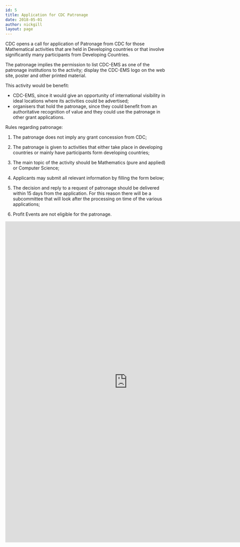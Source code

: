 ```yaml
---
id: 5
title: Application for CDC Patronage
date: 2018-05-01
author: nickgill
layout: page
---
```


CDC opens a call for application of Patronage from CDC for those Mathematical activities that are held in Developing countries or that involve significantly many participants from Developing Countries. 

The patronage implies the permission to list CDC-EMS as one of the patronage institutions to the activity; display the CDC-EMS logo on the web site, poster and other printed material.

This activity would be benefit: 
  * CDC-EMS, since it would give an opportunity of international visibility in ideal locations where its activities could be advertised;
  * organisers that hold the patronage, since they could benefit from an authoritative recognition of value and they could use the patronage in other grant applications.

Rules regarding patronage: 

  1. The patronage does not imply any grant concession from CDC;

  2. The patronage is given to activities that either take place in developing countries or mainly have participants form developing countries;

  3. The main topic of the activity should be Mathematics (pure and applied) or Computer Science;

  4. Applicants may submit all relevant information by filling the form below;

  5. The decision and reply to a request of patronage should be delivered within 15 days from the application. For this reason there will be a subcommittee that will look after the processing on time of the various applications;

  6. Profit Events are not eligible for the patronage.



<iframe src="https://docs.google.com/forms/d/e/1FAIpQLSfAYEfv4dxUNp9qf5fJOOngKKq_EA8dkFEz7ZppqtOzDKNTDw/viewform?embedded=true" width="760" height="1000" frameborder="0" marginheight="0" marginwidth="0">Loading...</iframe>
